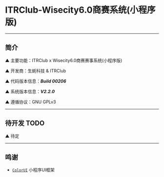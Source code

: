# ITRClub-Wisecity6.0商赛系统(小程序版)

---

## 简介

▲ 主要功能：ITRClub x Wisecity6.0商赛赛事系统(小程序版)

▲ 开发商：生蚝科技 & ITRClub

▲ 代码版本信息：***Build 00206***

▲ 系统版本信息：***V2.2.0***

▲ 遵循协议：GNU GPLv3

---

## 待开发 TODO

▲ 待定

---

## 鸣谢

* [`ColorUI`](https://github.com/weilanwl/ColorUI) 小程序UI框架
